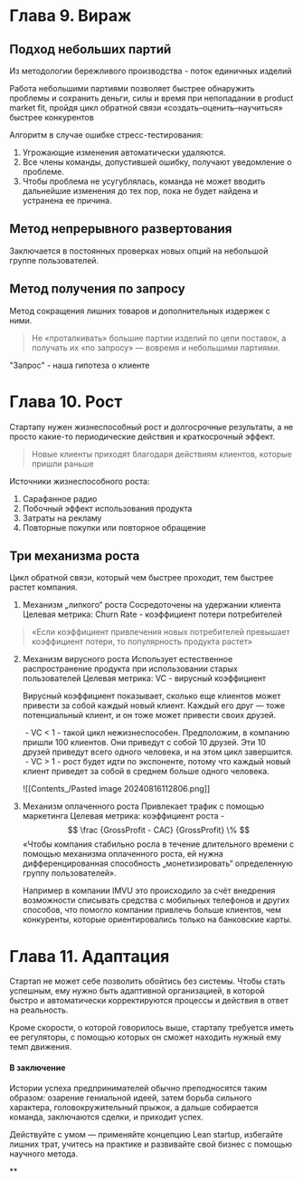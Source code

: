 # Глава 9. Вираж

## Подход небольших партий
Из методологии бережливого производства - поток единичных изделий

Работа небольшими партиями позволяет быстрее обнаружить проблемы и сохранить деньги, силы и время при непопадании в product market fit,  пройдя цикл обратной связи «создать–оценить–научиться» быстрее конкурентов

Алгоритм в случае ошибке стресс-тестирования:
1. Угрожающие изменения автоматически удаляются.
2. Все члены команды, допустившей ошибку, получают уведомление о проблеме.
3. Чтобы проблема не усугублялась, команда не может вводить дальнейшие изменения до тех пор, пока не будет найдена и устранена ее причина.
## Метод непрерывного развертования
Заключается в постоянных проверках новых опций на небольшой группе пользователей.
## Метод получения по запросу
 Метод сокращения лишних товаров и дополнительных издержек с ними.
 
>  Не «проталкивать» большие партии изделий по цепи поставок, а получать их «по запросу» — вовремя и небольшими партиями.

"Запрос" - наша гипотеза о клиенте
# Глава 10. Рост

Стартапу нужен жизнеспособный рост и долгосрочные результаты, а не просто какие-то периодические действия и краткосрочный эффект.

> Новые клиенты приходят благодаря действиям клиентов, которые пришли раньше

Источники жизнеспособного роста:
1. Сарафанное радио
2. Побочный эффект использования продукта
3. Затраты на рекламу
4. Повторные покупки или повторное обращение
## Три механизма роста
Цикл обратной связи, который чем быстрее проходит, тем быстрее растет компания.

1. Механизм „липкого“ роста
	Сосредоточены на удержании клиента
	Целевая метрика: Churn Rate - коэффициент потери потребителей

> «Если коэффициент привлечения новых потребителей превышает коэффициент потери, то популярность продукта растет»

2. Механизм вирусного роста
	Использует естественное распространение продукта при использовании старых пользователей 
	Целевая метрика: VC - вирусный коэффициент
	
	Вирусный коэффициент показывает, сколько еще клиентов может привести за собой каждый новый клиент. Каждый его друг — тоже потенциальный клиент, и он тоже может привести своих друзей.
	
	 - VC < 1 - такой цикл нежизнеспособен. Предположим, в компанию пришли 100 клиентов. Они приведут с собой 10 друзей. Эти 10 друзей приведут всего одного человека, и на этом цикл завершится.
	 - VC > 1 - рост будет идти по экспоненте, потому что каждый новый клиент приведет за собой в среднем больше одного человека.
	
	![[Contents_/Pasted image 20240816112806.png]]

3. Механизм оплаченного роста
	Привлекает трафик с помощью маркетинга
	Целевая метрика: коэффициент роста -
$$
	\frac {GrossProfit - CAC} {GrossProfit} \%
$$
	«Чтобы компания стабильно росла в течение длительного времени с помощью механизма оплаченного роста, ей нужна дифференцированная способность „монетизировать“ определенную группу пользователей».
	
	Например в компании IMVU это происходило за счёт внедрения возможности списывать средства с мобильных телефонов и других способов, что помогло компании привлечь больше клиентов, чем конкуренты, которые ориентировались только на банковские карты.
# Глава 11. Адаптация

  

Стартап не может себе позволить обойтись без системы. Чтобы стать успешным, ему нужно быть адаптивной организацией, в которой быстро и автоматически корректируются процессы и действия в ответ на реальность.

  

Кроме скорости, о которой говорилось выше, стартапу требуется иметь ее регуляторы, с помощью которых он сможет находить нужный ему темп движения.

  

#### В заключение

  

Истории успеха предпринимателей обычно преподносятся таким образом: озарение гениальной идеей, затем борьба сильного характера, головокружительный прыжок, а дальше собирается команда, заключаются сделки, и приходит успех.

  

Действуйте с умом — применяйте концепцию Lean startup, избегайте лишних трат, учитесь на практике и развивайте свой бизнес с помощью научного метода.

**